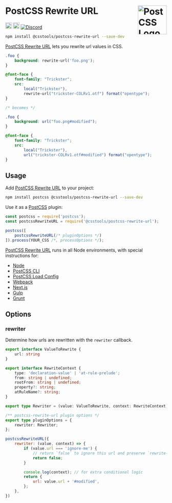# PostCSS Rewrite URL [<img src="https://postcss.github.io/postcss/logo.svg" alt="PostCSS Logo" width="90" height="90" align="right">][PostCSS]

[<img alt="npm version" src="https://img.shields.io/npm/v/@csstools/postcss-rewrite-url.svg" height="20">][npm-url] [<img alt="Build Status" src="https://github.com/csstools/postcss-plugins/workflows/test/badge.svg" height="20">][cli-url] [<img alt="Discord" src="https://shields.io/badge/Discord-5865F2?logo=discord&logoColor=white">][discord]

```bash
npm install @csstools/postcss-rewrite-url --save-dev
```

[PostCSS Rewrite URL] lets you rewrite url values in CSS.

```css
.foo {
	background: rewrite-url('foo.png');
}

@font-face {
	font-family: "Trickster";
	src:
		local("Trickster"),
		rewrite-url("trickster-COLRv1.otf") format("opentype");
}

/* becomes */

.foo {
	background: url("foo.png#modified");
}

@font-face {
	font-family: "Trickster";
	src:
		local("Trickster"),
		url("trickster-COLRv1.otf#modified") format("opentype");
}
```

## Usage

Add [PostCSS Rewrite URL] to your project:

```bash
npm install postcss @csstools/postcss-rewrite-url --save-dev
```

Use it as a [PostCSS] plugin:

```js
const postcss = require('postcss');
const postcssRewriteURL = require('@csstools/postcss-rewrite-url');

postcss([
	postcssRewriteURL(/* pluginOptions */)
]).process(YOUR_CSS /*, processOptions */);
```

[PostCSS Rewrite URL] runs in all Node environments, with special
instructions for:

- [Node](INSTALL.md#node)
- [PostCSS CLI](INSTALL.md#postcss-cli)
- [PostCSS Load Config](INSTALL.md#postcss-load-config)
- [Webpack](INSTALL.md#webpack)
- [Next.js](INSTALL.md#nextjs)
- [Gulp](INSTALL.md#gulp)
- [Grunt](INSTALL.md#grunt)

## Options

### rewriter

Determine how urls are rewritten with the `rewriter` callback.

```ts
export interface ValueToRewrite {
	url: string
}

export interface RewriteContext {
	type: 'declaration-value' | 'at-rule-prelude';
	from: string | undefined;
	rootFrom: string | undefined;
	property?: string;
	atRuleName?: string;
}

export type Rewriter = (value: ValueToRewrite, context: RewriteContext) => ValueToRewrite | false;

/** postcss-rewrite-url plugin options */
export type pluginOptions = {
	rewriter: Rewriter;
};
```

```js
postcssRewriteURL({
	rewriter: (value, context) => {
		if (value.url === 'ignore-me') {
			// return `false` to ignore this url and preserve `rewrite-url()` in the output
			return false;
		}

		console.log(context); // for extra conditional logic
		return {
			url: value.url + '#modified',
		};
	},
})
```

[cli-url]: https://github.com/csstools/postcss-plugins/actions/workflows/test.yml?query=workflow/test

[discord]: https://discord.gg/bUadyRwkJS
[npm-url]: https://www.npmjs.com/package/@csstools/postcss-rewrite-url

[PostCSS]: https://github.com/postcss/postcss
[PostCSS Rewrite URL]: https://github.com/csstools/postcss-plugins/tree/main/plugins/postcss-rewrite-url

